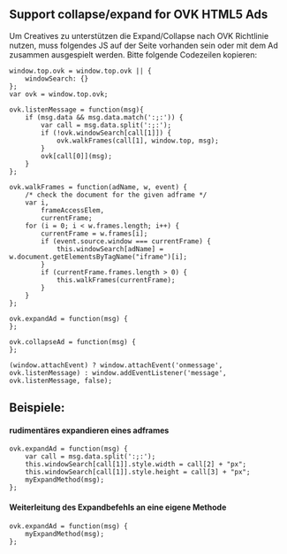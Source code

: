 ## Support collapse/expand for OVK HTML5 Ads

Um Creatives zu unterstützen die Expand/Collapse nach OVK Richtlinie nutzen,
muss folgendes JS auf der Seite vorhanden sein oder mit dem Ad zusammen ausgespielt werden.
Bitte folgende Codezeilen kopieren:

```
window.top.ovk = window.top.ovk || {
    windowSearch: {}
};
var ovk = window.top.ovk;

ovk.listenMessage = function(msg){
    if (msg.data && msg.data.match(':;:')) {
        var call = msg.data.split(':;:');
        if (!ovk.windowSearch[call[1]]) {
            ovk.walkFrames(call[1], window.top, msg);
        }
        ovk[call[0]](msg);
    }
};

ovk.walkFrames = function(adName, w, event) {
    /* check the document for the given adframe */
    var i,
        frameAccessElem,
        currentFrame;
    for (i = 0; i < w.frames.length; i++) {
        currentFrame = w.frames[i];
        if (event.source.window === currentFrame) {
            this.windowSearch[adName] = w.document.getElementsByTagName("iframe")[i];
        }
        if (currentFrame.frames.length > 0) {
            this.walkFrames(currentFrame);
        }
    }
};

ovk.expandAd = function(msg) {
};

ovk.collapseAd = function(msg) {
};

(window.attachEvent) ? window.attachEvent('onmessage', ovk.listenMessage) : window.addEventListener('message', ovk.listenMessage, false);
```

## Beispiele:

#### rudimentäres expandieren eines adframes
```
ovk.expandAd = function(msg) {
    var call = msg.data.split(':;:');
    this.windowSearch[call[1]].style.width = call[2] + "px";
    this.windowSearch[call[1]].style.height = call[3] + "px";
    myExpandMethod(msg);
};
```

#### Weiterleitung des Expandbefehls an eine eigene Methode
```
ovk.expandAd = function(msg) {
    myExpandMethod(msg);
};
```
